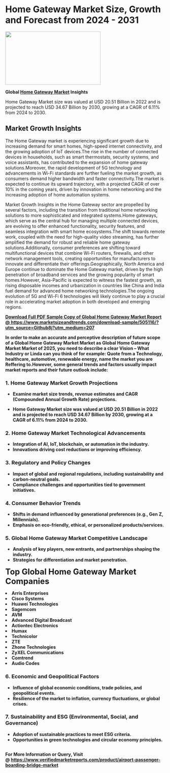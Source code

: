 <H1>Home Gateway Market Size, Growth and Forecast from 2024 - 2031</H1><img class="aligncenter size-medium wp-image-584254" src="https://thirdeyenews.in/wp-content/uploads/2024/09/Global-Market-Research-300x168.jpeg" alt="" width="300" height="168" /><p><strong>Global&nbsp;<a href="https://www.marketsizeandtrends.com/download-sample/505116/?utm_source=Github8j?utm_medium=207">Home Gateway Market</a> Insights</strong></p><p>Home Gateway Market size was valued at USD 20.51 Billion in 2022 and is projected to reach USD 34.67 Billion by 2030, growing at a CAGR of 6.11% from 2024 to 2030.</p><p><h2>Market Growth Insights</h2> <p>The Home Gateway market is experiencing significant growth due to increasing demand for smart homes, high-speed internet connectivity, and the growing adoption of IoT devices.The rise in the number of connected devices in households, such as smart thermostats, security systems, and voice assistants, has contributed to the expansion of home gateway solutions.Moreover, the rapid development of 5G technology and advancements in Wi-Fi standards are further fueling the market growth, as consumers demand higher bandwidth and faster connectivity.The market is expected to continue its upward trajectory, with a projected CAGR of over 10% in the coming years, driven by innovation in home networking and the increasing adoption of home automation systems.</p> <p><strong><a href="#"></a></strong></p> <p>Market Growth Insights in the Home Gateway sector are propelled by several factors, including the transition from traditional home networking solutions to more sophisticated and integrated systems.Home gateways, which serve as the central hub for managing multiple connected devices, are evolving to offer enhanced functionality, security features, and seamless integration with smart home ecosystems.The shift towards remote work, coupled with the need for high-quality video streaming, has further amplified the demand for robust and reliable home gateway solutions.Additionally, consumer preferences are shifting toward multifunctional devices that combine Wi-Fi routers, firewalls, and other network management tools, creating opportunities for manufacturers to innovate and differentiate their offerings.Geographically, North America and Europe continue to dominate the Home Gateway market, driven by the high penetration of broadband services and the growing popularity of smart homes.However, Asia-Pacific is expected to witness the fastest growth, as rising disposable incomes and urbanization in countries like China and India fuel demand for advanced home networking technologies.The ongoing evolution of 5G and Wi-Fi 6 technologies will likely continue to play a crucial role in accelerating market adoption in both developed and emerging regions.</p> <p><strong><a href="#"></p><p><span class=""><strong>Download Full PDF Sample Copy of Global Home Gateway Market Report</strong> @ <a href="https://www.marketsizeandtrends.com/download-sample/505116/?utm_source=Github8j?utm_medium=207" target="_blank">https://www.marketsizeandtrends.com/download-sample/505116/?utm_source=Github8j?utm_medium=207</a></span></p><p>In order to make an accurate and perceptive description of future scope of a Global&nbsp;Home Gateway Market Market as Global&nbsp;Home Gateway Market Market of 2025, you need to describe a clear Vision &ndash; What Industry or Linda can you think of for example: Quote from a Technology, healthcare, automotive, renewable energy, name the market you are Reffering to.However, some general trends and factors usually impact market reports and their future outlook include:</p><h3>1.&nbsp;<strong>Home Gateway Market Growth Projections</strong></h3><ul><li>Examine market size trends, revenue estimates and CAGR (Compounded Annual Growth Rate) projections.</li><li><p>Home Gateway Market size was valued at USD 20.51 Billion in 2022 and is projected to reach USD 34.67 Billion by 2030, growing at a CAGR of 6.11% from 2024 to 2030.</p></li></ul><h3>2.&nbsp;<strong>Home Gateway Market Technological Advancements</strong></h3><ul><li>Integration of AI, IoT, blockchain, or automation in the industry.</li><li>Innovations driving cost reductions or improving efficiency.</li></ul><h3>3.&nbsp;<strong>Regulatory and Policy Changes</strong></h3><ul><li>Impact of global and regional regulations, including sustainability and carbon-neutral goals.</li><li>Compliance challenges and opportunities tied to government initiatives.</li></ul><h3>4.&nbsp;<strong>Consumer Behavior Trends</strong></h3><ul><li>Shifts in demand influenced by generational preferences (e.g., Gen Z, Millennials).</li><li>Emphasis on eco-friendly, ethical, or personalized products/services.</li></ul><h3>5.&nbsp;<strong>Global Home Gateway Market Competitive Landscape</strong></h3><ul><li>Analysis of key players, new entrants, and partnerships shaping the industry.</li><li>Strategies for differentiation and market penetration.</li></ul><p data-pm-slice="1 1 []"><span style="color: inherit; font-family: inherit; font-size: 25px;">Top Global Home Gateway Market Companies</span></p><div class="" data-test-id=""><p><li>Arris Enterprises</li><li> Cisco Systems</li><li> Huawei Technologies</li><li> Sagemcom</li><li> AVM</li><li> Advanced Digital Broadcast</li><li> Actiontec Electronics</li><li> Humax</li><li> Technicolor</li><li> ZTE</li><li> Zhone Technologies</li><li> ZyXEL Communications</li><li> Comtrend</li><li> Audio Codes</li></p></div><h3>6.&nbsp;<strong>Economic and Geopolitical Factors</strong></h3><ul><li>Influence of global economic conditions, trade policies, and geopolitical events.</li><li>Resilience of the market to inflation, currency fluctuations, or global crises.</li></ul><h3>7.&nbsp;<strong>Sustainability and ESG (Environmental, Social, and Governance)</strong></h3><ul><li>Adoption of sustainable practices to meet ESG criteria.</li><li>Opportunities in green technologies and circular economy principles.</li></ul><h2><strong style="font-size: 14px;">For More Information or Query, Visit @&nbsp;</strong><a style="background-color: #ffffff; font-size: 14px;" href="https://www.marketsizeandtrends.com/report/home-gateway-market/" target="_blank">https://www.verifiedmarketreports.com/product/airport-passenger-boarding-bridge-market</a></h2>